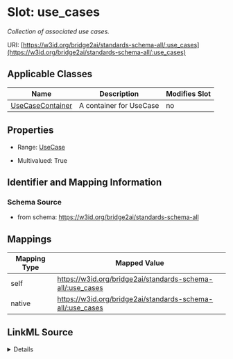 

# Slot: use_cases


_Collection of associated use cases._





URI: [https://w3id.org/bridge2ai/standards-schema-all/:use_cases](https://w3id.org/bridge2ai/standards-schema-all/:use_cases)



<!-- no inheritance hierarchy -->





## Applicable Classes

| Name | Description | Modifies Slot |
| --- | --- | --- |
| [UseCaseContainer](UseCaseContainer.md) | A container for UseCase |  no  |







## Properties

* Range: [UseCase](UseCase.md)

* Multivalued: True





## Identifier and Mapping Information







### Schema Source


* from schema: https://w3id.org/bridge2ai/standards-schema-all




## Mappings

| Mapping Type | Mapped Value |
| ---  | ---  |
| self | https://w3id.org/bridge2ai/standards-schema-all/:use_cases |
| native | https://w3id.org/bridge2ai/standards-schema-all/:use_cases |




## LinkML Source

<details>
```yaml
name: use_cases
description: Collection of associated use cases.
from_schema: https://w3id.org/bridge2ai/standards-schema-all
rank: 1000
alias: use_cases
domain_of:
- UseCaseContainer
range: UseCase
multivalued: true
inlined: true
inlined_as_list: true

```
</details>